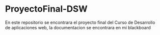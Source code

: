 # ProyectoFinal-DSW
En este repositorio se encontrara el proyecto final del Curso de Desarrollo de aplicaciones web, la documentacion se encontrara en mi blackboard
